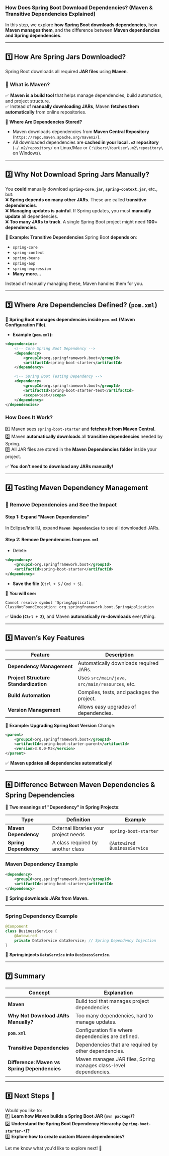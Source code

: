 ### **How Does Spring Boot Download Dependencies? (Maven & Transitive Dependencies Explained)**  
In this step, we explore **how Spring Boot downloads dependencies**, how **Maven manages them**, and the difference between **Maven dependencies and Spring dependencies**.

---

## **1️⃣ How Are Spring Jars Downloaded?**
Spring Boot downloads all required **JAR files** using **Maven**.  

### **🔹 What is Maven?**
✅ **Maven is a build tool** that helps manage dependencies, build automation, and project structure.  
✅ Instead of **manually downloading JARs**, Maven **fetches them automatically** from online repositories.  

📌 **Where Are Dependencies Stored?**
- Maven downloads dependencies from **Maven Central Repository** (`https://repo.maven.apache.org/maven2/`).  
- All downloaded dependencies are **cached in your local `.m2` repository** (`~/.m2/repository/` on Linux/Mac or `C:\Users\YourUser\.m2\repository\` on Windows).  

---

## **2️⃣ Why Not Download Spring Jars Manually?**
You **could** manually download **`spring-core.jar`**, **`spring-context.jar`**, etc., but:  
❌ **Spring depends on many other JARs**. These are called **transitive dependencies**.  
❌ **Managing updates is painful**. If Spring updates, you must **manually update** all dependencies.  
❌ **Too many JARs to track**. A single Spring Boot project might need **100+ dependencies**.

📌 **Example: Transitive Dependencies**
Spring Boot **depends on**:
- `spring-core`
- `spring-context`
- `spring-beans`
- `spring-aop`
- `spring-expression`
- **Many more...**

Instead of manually managing these, Maven handles them for you.

---

## **3️⃣ Where Are Dependencies Defined? (`pom.xml`)**
📌 **Spring Boot manages dependencies inside `pom.xml` (Maven Configuration File).**  
- **Example (`pom.xml`):**
```xml
<dependencies>
    <!-- Core Spring Boot Dependency -->
    <dependency>
        <groupId>org.springframework.boot</groupId>
        <artifactId>spring-boot-starter</artifactId>
    </dependency>

    <!-- Spring Boot Testing Dependency -->
    <dependency>
        <groupId>org.springframework.boot</groupId>
        <artifactId>spring-boot-starter-test</artifactId>
        <scope>test</scope>
    </dependency>
</dependencies>
```
### **How Does It Work?**
1️⃣ Maven sees `spring-boot-starter` and **fetches it from Maven Central**.  
2️⃣ Maven **automatically downloads** all **transitive dependencies** needed by Spring.  
3️⃣ All JAR files are stored in the **Maven Dependencies folder** inside your project.  

✅ **You don’t need to download any JARs manually!**

---

## **4️⃣ Testing Maven Dependency Management**
### **📌 Remove Dependencies and See the Impact**
#### **Step 1: Expand "Maven Dependencies"**
In Eclipse/IntelliJ, expand **`Maven Dependencies`** to see all downloaded JARs.

#### **Step 2: Remove Dependencies from `pom.xml`**
- Delete:
```xml
<dependency>
    <groupId>org.springframework.boot</groupId>
    <artifactId>spring-boot-starter</artifactId>
</dependency>
```
- **Save the file** (`Ctrl + S` / `Cmd + S`).

🔴 **You will see:**
```
Cannot resolve symbol 'SpringApplication'
ClassNotFoundException: org.springframework.boot.SpringApplication
```
✅ **Undo (`Ctrl + Z`)**, and Maven **automatically re-downloads** everything.

---

## **5️⃣ Maven’s Key Features**
| **Feature** | **Description** |
|------------|----------------|
| **Dependency Management** | Automatically downloads required JARs. |
| **Project Structure Standardization** | Uses `src/main/java`, `src/main/resources`, etc. |
| **Build Automation** | Compiles, tests, and packages the project. |
| **Version Management** | Allows easy upgrades of dependencies. |

📌 **Example: Upgrading Spring Boot Version**
Change:
```xml
<parent>
    <groupId>org.springframework.boot</groupId>
    <artifactId>spring-boot-starter-parent</artifactId>
    <version>3.0.0-M3</version>
</parent>
```
✅ **Maven updates all dependencies automatically!**

---

## **6️⃣ Difference Between Maven Dependencies & Spring Dependencies**
📌 **Two meanings of "Dependency" in Spring Projects**:

| **Type** | **Definition** | **Example** |
|----------|--------------|-------------|
| **Maven Dependency** | External libraries your project needs | `spring-boot-starter` |
| **Spring Dependency** | A class required by another class | `@Autowired BusinessService` |

### **Maven Dependency Example**
```xml
<dependency>
    <groupId>org.springframework.boot</groupId>
    <artifactId>spring-boot-starter</artifactId>
</dependency>
```
📌 **Spring downloads JARs from Maven.**  

---

### **Spring Dependency Example**
```java
@Component
class BusinessService {
    @Autowired
    private DataService dataService; // Spring Dependency Injection
}
```
📌 **Spring injects `DataService` into `BusinessService`.**

---

## **7️⃣ Summary**
| **Concept** | **Explanation** |
|------------|----------------|
| **Maven** | Build tool that manages project dependencies. |
| **Why Not Download JARs Manually?** | Too many dependencies, hard to manage updates. |
| **`pom.xml`** | Configuration file where dependencies are defined. |
| **Transitive Dependencies** | Dependencies that are required by other dependencies. |
| **Difference: Maven vs Spring Dependencies** | Maven manages JAR files, Spring manages class-level dependencies. |

---

## **8️⃣ Next Steps 🚀**
Would you like to:  
1️⃣ **Learn how Maven builds a Spring Boot JAR (`mvn package`)?**  
2️⃣ **Understand the Spring Boot Dependency Hierarchy (`spring-boot-starter-*`)?**  
3️⃣ **Explore how to create custom Maven dependencies?**  

Let me know what you'd like to explore next! 🚀